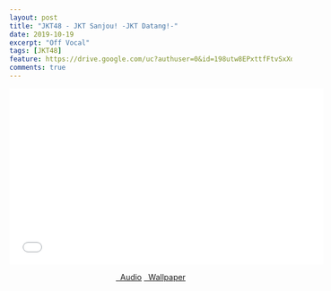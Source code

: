 ```yaml
---
layout: post
title: "JKT48 - JKT Sanjou! -JKT Datang!-"
date: 2019-10-19
excerpt: "Off Vocal"
tags: [JKT48]
feature: https://drive.google.com/uc?authuser=0&id=198utw8EPxttfFtvSxXd7BImtDcUzPkA7&export=download
comments: true
---
```

<iframe width="560" height="315" src="//www.youtube.com/embed/PyM4gwsyw9w" frameborder="0"> </iframe>
<center>
<figure class="half">
<a href="https://drive.google.com/uc?authuser=0&id=1HEtYDmWk3Nd5ZefWXMLKH5lvPpcKUG8T&export=download" class="btn" target="_blank" rel="noopener noreferrer"><i class="fa fa-caret-down"></i> &nbsp; Audio</a>
<a href="https://drive.google.com/uc?authuser=0&id=198utw8EPxttfFtvSxXd7BImtDcUzPkA7&export=download" class="btn" target="_blank" rel="noopener noreferrer"><i class="fa fa-caret-down"></i> &nbsp; Wallpaper</a>
</figure>
</center>
